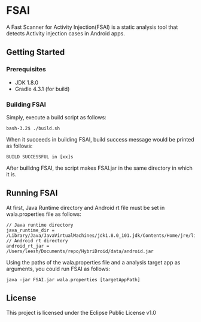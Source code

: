 # FSAI
A Fast Scanner for Activity Injection(FSAI) is a static analysis tool that detects Activity injection cases in Android apps. 

## Getting Started

### Prerequisites

* JDK 1.8.0
* Gradle 4.3.1 (for build)

### Building FSAI

Simply, execute a build script as follows:

```
bash-3.2$ ./build.sh
```

When it succeeds in building FSAI, build success message would be printed as follows:

```
BUILD SUCCESSFUL in [xx]s
```

After builidng FSAI, the script makes FSAI.jar in the same directory in which it is.

## Running FSAI

At first, Java Runtime directory and Android rt file must be set in wala.properties file as follows:

```
// Java runtime directory
java_runtime_dir = /Library/Java/JavaVirtualMachines/jdk1.8.0_101.jdk/Contents/Home/jre/lib
// Android rt directory
android_rt_jar = /Users/leesh/Documents/repo/HybriDroid/data/android.jar
```

Using the paths of the wala.properties file and a analysis target app as arguments, you could run FSAI as follows:

```
java -jar FSAI.jar wala.properties [targetAppPath]
```

## License

This project is licensed under the Eclipse Public License v1.0
